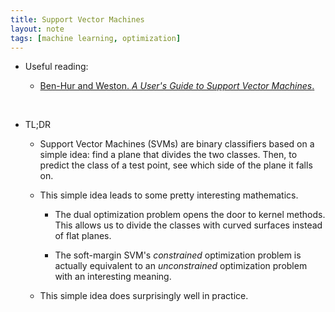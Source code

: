 ```yaml
---
title: Support Vector Machines 
layout: note
tags: [machine learning, optimization]
---
```


* Useful reading: 

    - [Ben-Hur and Weston. *A User's Guide to Support Vector Machines*.](http://pyml.sourceforge.net/doc/howto.pdf)

&nbsp; 

* TL;DR

    - Support Vector Machines (SVMs) are binary classifiers based on a simple idea:
      find a plane that divides the two classes. 
      Then, to predict the class of a test point, see which side of the plane it falls on.

    - This simple idea leads to some pretty interesting mathematics.
      
        * The dual optimization problem opens the door to kernel methods.
          This allows us to divide the classes with curved surfaces instead of flat planes.

        * The soft-margin SVM's *constrained* optimization problem is actually equivalent 
          to an *unconstrained* optimization problem with an interesting meaning.

    - This simple idea does surprisingly well in practice.

<!--
* The maximum-margin linear classifier

    - Some intuition: 
        * Given a data set \\( (x_1,y_1), \ldots, (x_N,y_N) \\) belonging to two classes, 
          find a hyperplane defined by
          \\( w \in \mathbf{R}^d, b \in \mathbf{R} \\)
          which separates the classes "as much as possible."

        * That is, for every data point \\( (x_i, y_i) \\) with \\( y_i \in \\{ + 1, - 1 \\} \\), we want
            - \\( w^\top x + b > 0 \\) if \\( y_i = +1 \\), and
            - \\( w^\top x + b < 0 \\) if \\( y_i = -1 \\).
            - In other words, we want \\( y_i ( w^\top x + b) > 0 \\hspace{14pt} \forall i \\)
          
          Furthermore, we want all of the points \\( x_i \\) to be as far away from the plane
          \\( w^\top x + b  = 0\\) as possible.

    - Formulating the optimization problem

        * Margin: a mathematical definition for "as far away from the plane as possible".

            - Let \\(x_+, x_- \\) be two points in the \\(+1, -1\\) classes, respectively.

            - The *margin* of \\(x_+ \\) and \\( x_- \\) , with respect to the plane \\( w^\top x + b  = 0\\),
              is their distance from each other, in the direction *normal* to the plane.
              This is given by
              $$ \frac{w^\top}{\|w\|}(x_+ - x_-). $$
        
        * The Support Vector Machine is defined to be the *maximum margin linear classifier*.
          That is, we want to choose $$w, b$$ such that their plane has maximal margin *for the minimal pair of points*, \\(x_+ \\) and \\( x_- \\).

        * Mathematically:

        $$w^\ast, b^\ast = \text{argmax}_{w,b} \ \text{argmin}_{x_+,x_-} \frac{w^\top}{\|w\|}(x_+ - x_-). $$

        $$ \text{s.t.} \hspace{12pt}  y_i ( w^\top x + b) \geq 1 \hspace{12pt} \forall i $$ 

    - The other side of the coin: formulating the dual optimization problem

* soft-margin support vector machines

    - The intuition

    - Formulating the optimization problem

    - The dual optimization problem

    - A different perspective: Hinge loss minimization

* Practical matters 
-->


<!---
This is the base Jekyll theme. You can find out more info about customizing your Jekyll theme, as well as basic Jekyll usage documentation at [jekyllrb.com](http://jekyllrb.com/)

You can find the source code for the Jekyll new theme at:
{% include icon-github.html username="jekyll" %} /
[minima](https://github.com/jekyll/minima)

You can find the source code for Jekyll at
{% include icon-github.html username="jekyll" %} /
[jekyll](https://github.com/jekyll/jekyll)
-->
